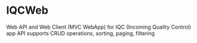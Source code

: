 # IQCWeb
Web API and Web Client (MVC WebApp) for IQC (Incoming Quality Control) app 
API supports CRUD operations, sorting, paging, filtering 


